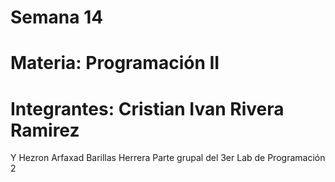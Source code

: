# Semana 14

# Materia: Programación II

# Integrantes: Cristian Ivan Rivera Ramirez
Y Hezron Arfaxad Barillas Herrera 
Parte grupal del 3er Lab de Programación 2
